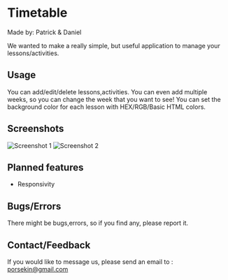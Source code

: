 # Timetable

Made by: Patrick & Daniel

We wanted to make a really simple, but useful application to manage your lessons/activities.

## Usage

You can add/edit/delete lessons,activities.
You can even add multiple weeks, so you can change the week that you want to see!
You can set the background color for each lesson with HEX/RGB/Basic HTML colors.

## Screenshots

![Screenshot 1](https://imgur.com/a/6peasHa)
![Screenshot 2](https://imgur.com/a/p7ILdTH)

## Planned features

- Responsivity

## Bugs/Errors

There might be bugs,errors, so if you find any, please report it.

## Contact/Feedback
If you would like to message us, please send an email to : porsekin@gmail.com
